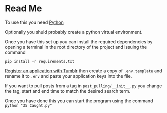 # Read Me

To use this you need [Python](https://www.python.org)

Optionally you shuld probably create a python virtual environment.

Once you have this set up you can install the required dependencies by opening a terminal in the root directory of the project and issuing the command

```pip install -r requirements.txt```

[Register an application with Tumblr](https://www.tumblr.com/oauth/apps) then create a copy of ```.env.template``` and rename it to ```.env``` and paste your application keys into the file.

If you want to pull posts from a tag in ```post_pulling/__init__.py``` you change the tag, start and end time to match the desired search term.

Once you have done this you can start the program using the command ```python "35 Caught.py"```